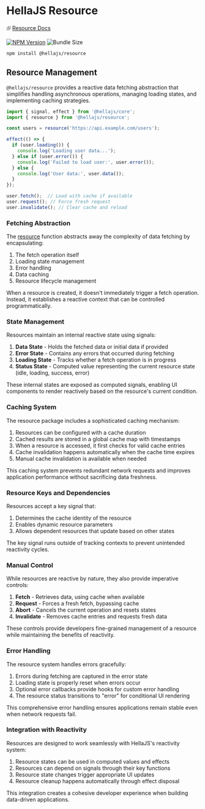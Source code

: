 # HellaJS Resource

⮺ [Resource Docs](https://hellajs.com/packages/resource/resource)

[![NPM Version](https://img.shields.io/npm/v/@hellajs/resource)](https://www.npmjs.com/package/@hellajs/resource)
![Bundle Size](https://deno.bundlejs.com/badge?q=@hellajs/resource@0.14.0&treeshake=[*])


```bash
npm install @hellajs/resource
```

## Resource Management

`@hellajs/resource` provides a reactive data fetching abstraction that simplifies handling asynchronous operations, managing loading states, and implementing caching strategies.

```ts
import { signal, effect } from '@hellajs/core';
import { resource } from '@hellajs/resource';

const users = resource('https://api.example.com/users');

effect(() => {
  if (user.loading()) {
    console.log('Loading user data...');
  } else if (user.error()) {
    console.log('Failed to load user:', user.error());
  } else {
    console.log('User data:', user.data());
  }
});

user.fetch();  // Load with cache if available
user.request(); // Force fresh request
user.invalidate(); // Clear cache and reload
```

### Fetching Abstraction

The [resource](https://www.hellajs.com/packages/resource/resource/) function abstracts away the complexity of data fetching by encapsulating:

1. The fetch operation itself
2. Loading state management
3. Error handling
4. Data caching
5. Resource lifecycle management

When a resource is created, it doesn't immediately trigger a fetch operation. Instead, it establishes a reactive context that can be controlled programmatically.

### State Management

Resources maintain an internal reactive state using signals:

1. **Data State** - Holds the fetched data or initial data if provided
2. **Error State** - Contains any errors that occurred during fetching
3. **Loading State** - Tracks whether a fetch operation is in progress
4. **Status State** - Computed value representing the current resource state (idle, loading, success, error)

These internal states are exposed as computed signals, enabling UI components to render reactively based on the resource's current condition.

### Caching System

The resource package includes a sophisticated caching mechanism:

1. Resources can be configured with a cache duration
2. Cached results are stored in a global cache map with timestamps
3. When a resource is accessed, it first checks for valid cache entries
4. Cache invalidation happens automatically when the cache time expires
5. Manual cache invalidation is available when needed

This caching system prevents redundant network requests and improves application performance without sacrificing data freshness.

### Resource Keys and Dependencies

Resources accept a key signal that:

1. Determines the cache identity of the resource
2. Enables dynamic resource parameters
3. Allows dependent resources that update based on other states

The key signal runs outside of tracking contexts to prevent unintended reactivity cycles.

### Manual Control

While resources are reactive by nature, they also provide imperative controls:

1. **Fetch** - Retrieves data, using cache when available
2. **Request** - Forces a fresh fetch, bypassing cache
3. **Abort** - Cancels the current operation and resets states
4. **Invalidate** - Removes cache entries and requests fresh data

These controls provide developers fine-grained management of a resource while maintaining the benefits of reactivity.

### Error Handling

The resource system handles errors gracefully:

1. Errors during fetching are captured in the error state
2. Loading state is properly reset when errors occur
3. Optional error callbacks provide hooks for custom error handling
4. The resource status transitions to "error" for conditional UI rendering

This comprehensive error handling ensures applications remain stable even when network requests fail.

### Integration with Reactivity

Resources are designed to work seamlessly with HellaJS's reactivity system:

1. Resource states can be used in computed values and effects
2. Resources can depend on signals through their key functions
3. Resource state changes trigger appropriate UI updates
4. Resource cleanup happens automatically through effect disposal

This integration creates a cohesive developer experience when building data-driven applications.